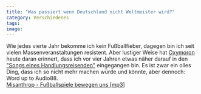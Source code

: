 ```yaml
---
title: "Was passiert wenn Deutschland nicht Weltmeister wird?"
category: Verschiedenes
tags: 
image: 
---
```


Wie jedes vierte Jahr bekomme ich kein Fußballfieber, dagegen bin ich seit vielen Massenveranstaltungen resistent. Aber lustiger Weise hat [Oxymoron](http://alltagskunst.blog.com/2010/06/12/misanthrop-fusballspiele-bewegen-uns/) heute daran erinnert, dass ich vor vier Jahren etwas näher darauf in den ["Songs eines Handlungsreisenden"](http://www.misantropolis.de/musik/songs-eines-handlungsreisenden/) eingegangen bin. Es ist zwar ein olles Ding, dass ich so nicht mehr machen würde und könnte, aber dennoch: Word up to Audio88.  
[Misanthrop - Fußballspiele bewegen uns [mp3]](http://www.misantropolis.de/wp-content/uploads/2008/05/misanthrop_-_fussballspiele.mp3)  
